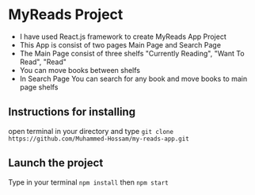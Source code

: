 # MyReads Project

- I have used React.js framework to create MyReads App Project
- This App is consist of two pages Main Page and Search Page
- The Main Page consist of three shelfs "Currently Reading", "Want To Read", "Read"
- You can move books between shelfs
- In Search Page You can search for any book and move books to main page shelfs


## Instructions for installing

open terminal in your directory and type  `git clone https://github.com/Muhammed-Hossam/my-reads-app.git`

## Launch the project

Type in your terminal `npm install` then `npm start`